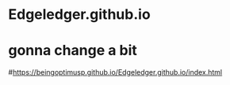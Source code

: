 # Edgeledger.github.io

# gonna change a bit

#https://beingoptimusp.github.io/Edgeledger.github.io/index.html
